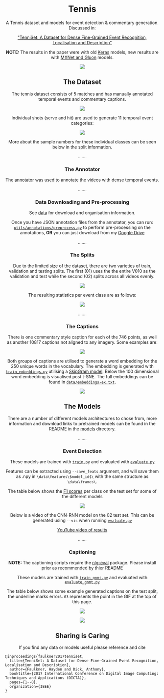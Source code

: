<h1 align="center">Tennis</h1>
<p align="center">
A Tennis dataset and models for event detection & commentary generation. Discussed in:</p>
<p align="center"><a href="http://hf.id.au/papers/DICTA17_Tennis.pdf">"TenniSet: A Dataset for Dense Fine-Grained Event Recognition, Localisation and Description"</a>
</p>


<p align="center"><b>NOTE: </b>The results in the paper were with old <a href="https://keras.io/">Keras</a> models, new results are
with <a href="https://mxnet.apache.org/">MXNet and Gluon</a> models.</p>

<p align="center"><img src="img/tennis.gif"></p>

<h2 align='center'></h2>
<h2 align='center'>The Dataset</h2>

<p align="center">The tennis dataset consists of 5 matches and has manually annotated temporal events and commentary 
captions.</p>
<p align="center"><img src="img/annotation_stats.svg"></p>


<p align="center">Individual shots (serve and hit) are used to generate 11 temporal event categories:</p>
<p align="center"><img src="img/tennis_cls_hier.svg"></p>

<p align="center">More about the sample numbers for these individual classes can be seen below in the split information.</p>



<p align="center">.......</p>
<h3 align='center'>The Annotator</h3>
<p align="center">The <a href="https://github.com/HaydenFaulkner/TemporalEventAnnotator">annotator</a> was used to annotate the videos with
dense temporal events. 


<p align="center">.......</p>
<h3 align='center'>Data Downloading and Pre-processing</h3>
<p align="center">See <a href="data">data</a> for download and organisation information.</p>

<p align="center">Once you have JSON annotation files from the annotator, you can run: <a href="utils/annotations/preprocess.py"><code>utils/annotations/preprocess.py</code></a> to perform pre-processing on the annotations, <b>OR</b> you can just download from my <a href="data">Google Drive</a></p>


<p align="center">.......</p>
<h3 align='center'>The Splits</h3>
<p align="center">Due to the limited size of the dataset, there are two varieties of train, validation and testing splits. The first (01) uses the the entire V010 as the validation and test while the second (02) splits across all videos evenly.</p>
<p align="center"><img src="img/tennis_split_vis.svg"></p>

<p align="center">The resulting statistics per event class are as follows:</p>
<p align="center"><img src="img/splits_table.svg"></p>


<p align="center">.......</p>
<h3 align='center'>The Captions</h3>
<p align="center">There is one commentary style caption for each of the 746 points, as well as another 10817 captions not aligned to any imagery. Some examples are:</p>
<p align="center"><img src="img/tennis_cap_examps.svg"></p>

<p align="center">Both groups of captions are utilised to generate a word embedding for the 250 unique words in the vocabulary. The embedding is generated with <a href="train_embeddings.py"><code>train_embeddings.py</code></a> utilising a <a href="https://papers.nips.cc/paper/5021-distributed-representations-of-words-and-phrases-and-their-compositionality.pdf">SkipGram model</a>. Below the 100 dimensional word embedding is visualised post t-SNE. The full embeddings can be found in <a href="data/embeddings-ex.txt"><code>data/embeddings-ex.txt</code></a>.</p>
<p align="center"><img src="img/tennis_embeddings.svg"></p>


<h2 align='center'></h2>
<h2 align='center'>The Models</h2>
<p align="center">There are a number of different models architectures to chose from, more information and download links to pretrained models can be found in the README in the <a href="models">models</a> directory.</p>

<p align="center">.......</p>
<h3 align='center'>Event Detection</h3>
<p align="center">These models are trained with <a href="train.py"><code>train.py</code></a> and evaluated with <a href="evaluate.py"><code>evaluate.py</code></a></p>

<p align="center">Features can be extracted using <code>--save_feats</code> argument, and will save them as .npy in <code>\data\features\$model_id$\</code> with the same structure as <code>\data\frames\</code>.</p>

<p align="center">The table below shows the <a href="https://en.wikipedia.org/wiki/F1_score">F1 scores</a> per class on the test set for some of the different models</p>
<p align="center"><img src="img/tennis_summary.svg"></p>

<p align="center">Below is a video of the CNN-RNN model on the 02 test set. This can be generated using <code>--vis</code> when running <a href="evaluate.py"><code>evaluate.py</code></a></p>
<p align="center"><a href="https://www.youtube.com/embed/bXQNcZacioA">YouTube video of results</a></p>

<p align="center">.......</p>
<h3 align='center'>Captioning</h3>
<p align="center"><b>NOTE: </b>The captioning scripts require the <a href="https://github.com/Maluuba/nlg-eval">nlg-eval</a> package. Please install prior as recommended by thier README</p>
<p align="center">These models are trained with <a href="train_gnmt.py"><code>train_gnmt.py</code></a> and evaluated with <a href="evaluate_gnmt.py"><code>evaluate_gnmt.py</code></a></p>
<p align="center">The table below shows some example generated captions on the test split, the underline marks errors. <code>03</code> represents the point in the GIF at the top of this page.</p>
<p align="center"><img src="img/cap_gen_examples.svg"></p>
<p align="center"><img src="img/tennis_cap_summary.svg"></p>


<h2 align='center'></h2>
<h2 align='center'>Sharing is Caring</h2>
<p align="center">If you find any data or models useful please reference and cite</p>

```
@inproceedings{faulkner2017tenniset,
  title={TenniSet: A Dataset for Dense Fine-Grained Event Recognition, Localisation and Description},
  author={Faulkner, Hayden and Dick, Anthony},
  booktitle={2017 International Conference on Digital Image Computing: Techniques and Applications (DICTA)},
  pages={1--8},
  organization={IEEE}
}
```